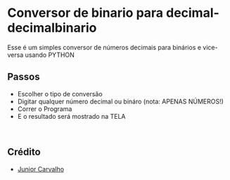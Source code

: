 # Conversor de binario para decimal-decimalbinario

Esse é um simples conversor de números decimais para binários e vice-versa usando PYTHON
## 
## Passos
	
  - Escolher o tipo de conversão
  - Digitar qualquer número decimal ou bináro (nota: APENAS NÚMEROS!) 
  - Correr o Programa
  - E o resultado será mostrado na TELA
  <br>

## Crédito
  - <a href="Github.com/Junior4Carvalho">Junior Carvalho </a>
 
